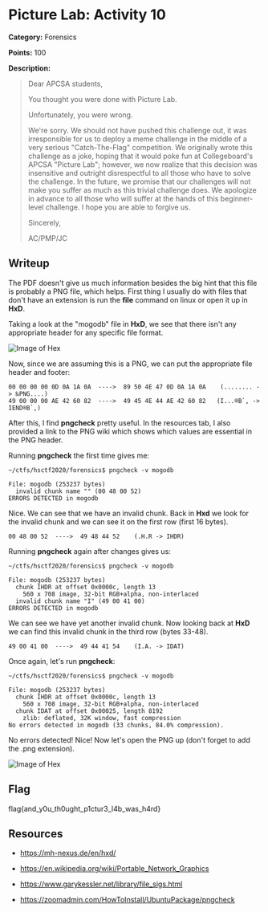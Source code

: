 # Picture Lab: Activity 10
**Category:** Forensics

**Points:** 100

**Description:**
> Dear APCSA students,
>
> You thought you were done with Picture Lab.
>
> Unfortunately, you were wrong.
>
> We're sorry. We should not have pushed this challenge out, it was irresponsible for us to deploy a meme challenge in the middle of a very
> serious "Catch-The-Flag" competition. We originally wrote this challenge as a joke, hoping that it would poke fun at Collegeboard's APCSA
> "Picture Lab"; however, we now realize that this decision was insensitive and outright disrespectful to all those who have to solve the
> challenge. In the future, we promise that our challenges will not make you suffer as much as this trivial challenge does. We apologize in
> advance to all those who will suffer at the hands of this beginner-level challenge. I hope you are able to forgive us.
>
> Sincerely,
>
> AC/PMP/JC

## Writeup
The PDF doesn't give us much information besides the big hint that this file is
probably a PNG file, which helps. First thing I usually do with files that don't
have an extension is run the **file** command on linux or open it up in **HxD**.

Taking a look at the "mogodb" file in **HxD**, we see that
there isn't any appropriate header for any specific file format.

![Image of Hex](https://github.com/itsecgary/CTFs/tree/master/HSCTF2020/Forensics/Picture-Lab-Activity-10/hex.png)

Now, since we are assuming this is a PNG, we can put the appropriate file header
and footer:
```
00 00 00 00 0D 0A 1A 0A  ---->  89 50 4E 47 0D 0A 1A 0A    (........ -> ‰PNG....)
49 00 00 00 AE 42 60 82  ---->  49 45 4E 44 AE 42 60 82   (I...®B`‚ -> IEND®B`‚)
```


After this, I find **pngcheck** pretty useful. In the resources tab, I also
provided a link to the PNG wiki which shows which values are essential in the
PNG header.

Running **pngcheck** the first time gives me:
```
~/ctfs/hsctf2020/forensics$ pngcheck -v mogodb

File: mogodb (253237 bytes)
  invalid chunk name "" (00 48 00 52)
ERRORS DETECTED in mogodb
```

Nice. We can see that we have an invalid chunk. Back in **Hxd** we look for the
invalid chunk and we can see it on the first row (first 16 bytes).
```
00 48 00 52  ---->  49 48 44 52    (.H.R -> IHDR)
```

Running **pngcheck** again after changes gives us:
```
~/ctfs/hsctf2020/forensics$ pngcheck -v mogodb

File: mogodb (253237 bytes)
  chunk IHDR at offset 0x0000c, length 13
    560 x 708 image, 32-bit RGB+alpha, non-interlaced
  invalid chunk name "I" (49 00 41 00)
ERRORS DETECTED in mogodb
```

We can see we have yet another invalid chunk. Now looking back at **HxD** we
can find this invalid chunk in the third row (bytes 33-48).
```
49 00 41 00  ---->  49 44 41 54    (I.A. -> IDAT)
```

Once again, let's run **pngcheck**:
```
~/ctfs/hsctf2020/forensics$ pngcheck -v mogodb

File: mogodb (253237 bytes)
  chunk IHDR at offset 0x0000c, length 13
    560 x 708 image, 32-bit RGB+alpha, non-interlaced
  chunk IDAT at offset 0x00025, length 8192
    zlib: deflated, 32K window, fast compression
No errors detected in mogodb (33 chunks, 84.0% compression).
```

No errors detected! Nice! Now let's open the PNG up (don't forget to add the
.png extension).

![Image of Hex](https://github.com/itsecgary/CTFs/tree/master/HSCTF2020/Forensics/Picture-Lab-Activity-10/mogodb.png)

## Flag
flag{and_y0u_th0ught_p1ctur3_l4b_was_h4rd}

## Resources
- https://mh-nexus.de/en/hxd/

- https://en.wikipedia.org/wiki/Portable_Network_Graphics

- https://www.garykessler.net/library/file_sigs.html

- https://zoomadmin.com/HowToInstall/UbuntuPackage/pngcheck
